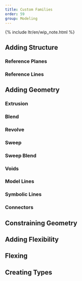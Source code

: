 ```yaml
---
title: Custom Families
order: 59
group: Modeling
---
```


{% include ltr/en/wip_note.html %}

## Adding Structure

### Reference Planes

### Reference Lines

## Adding Geometry

### Extrusion
### Blend
### Revolve
### Sweep
### Sweep Blend
### Voids
### Model Lines
### Symbolic Lines

### Connectors

## Constraining Geometry

## Adding Flexibility

## Flexing

## Creating Types

